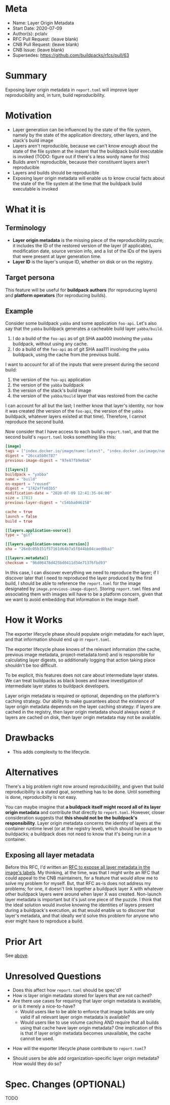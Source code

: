 # Meta
[meta]: #meta
- Name: Layer Origin Metadata
- Start Date: 2020-07-09
- Author(s): pclalv
- RFC Pull Request: (leave blank)
- CNB Pull Request: (leave blank)
- CNB Issue: (leave blank)
- Supersedes: https://github.com/buildpacks/rfcs/pull/63

# Summary
[summary]: #summary

<!-- One paragraph explanation of the feature. -->

Exposing layer origin metadata in `report.toml` will improve layer
reproducibility and, in turn, build reproducibility.

# Motivation
[motivation]: #motivation

- Layer generation can be influenced by the state of the file system,
  namely by the state of the application directory, other layers, and
  the stack's build image
- Layers aren't reproducible, because we can't know enough about the
  state of the file system at the instant that the buildpack build
  executable is invoked (TODO: figure out if there's a less wordy name
  for this)
- Builds aren't reproducible, because their constituent layers aren't
  reproducible
- Layers and builds should be reproducible
- Exposing layer origin metadata will enable us to know crucial facts
  about the state of the file system at the time that the buildpack
  build executable is invoked

# What it is
[what-it-is]: #what-it-is

## Terminology

- **Layer origin metadata** is the missing piece of the
  reproducibility puzzle; it includes the ID of the restored version
  of the layer (if applicable), modification date, source version
  info, and a list of the IDs of the layers that were present at layer
  generation time.
- **Layer ID** is the layer's unique ID, whether on disk or on the
  registry.

## Target persona

This feature will be useful for **buildpack authors** (for reproducing
layers) and **platform operators** (for reproducing builds).

## Example

Consider some buildpack `yabba` and some application `foo-api`. Let's
also say that the `yabba` buildpack generates a cacheable build layer
`yabba/build`.

1. I do a build of the `foo-api` as of git SHA aaa000 involving the
   `yabba` buildpack, without using any cache.
2. I do a build of the `foo-api` as of git SHA aaa111 involving the
   `yabba` buildpack, using the cache from the previous build.

I want to account for all of the inputs that were present during the
second build:

1. the version of the `foo-api` application
2. the version of the `yabba` buildpack
3. the version of the stack's build image
4. the version of the `yabba/build` layer that was restored from the
   cache

I can account for all but the last; I neither know that layer's
identity, nor how it was created (the version of the `foo-api`, the
version of the `yabba` buildpack, whatever layers existed at that
time). Therefore, I cannot reproduce the second build.

Now consider that I have access to each build's `report.toml`, and
that the second build's `report.toml` looks something like this:

```toml
[image]
tags = ["index.docker.io/image/name:latest", "index.docker.io/image/name:other-tag"]
digest = "26cca5b0c787"
previous-image-digest = "97e47fb9e0a6"

[[layers]]
buildpack = "yabba"
name = "build"
on-export = "reused"
digest = "1742affe03b5"
modification-date = "2020-07-09 12:41:35-04:00"
size = 17813
previous-layer-digest = "c54bba046158"

cache = true
launch = false
build = true

[[layers.application-source]]
type = "git"

[[layers.application-source.version]]
sha = "26e8c05b151f57161d64b7a5f844bb04caed0ba3"

[[layers.metadata]]
checksum = "96d06478d425bd0411d34e71376fbd93"
```

In this case, I can discover everything we need to reproduce the
layer; if I discover later that I need to reproduced the layer
produced by the first build, I should be able to reference the
`report.toml` for the image designated by
`image.previous-image-digest`. Storing `report.toml` files and
associating them with images will have to be a platform concern, given
that we want to avoid embedding that information in the image itself.

# How it Works
[how-it-works]: #how-it-works

<!-- This is the technical portion of the RFC, where you explain the design -->
<!-- in sufficient detail. -->

<!-- The section should return to the examples given in the previous -->
<!-- section, and explain more fully how the detailed proposal makes those -->
<!-- examples work. -->

The exporter lifecycle phase should populate origin metadata for each
layer, and that information should end up in `report.toml`.

The exporter lifecycle phase knows of the relevant information (the
cache, previous image metadata, project-metadata.toml) and is
responsible for calculating layer digests, so additionally logging
that action taking place shouldn't be too difficult.

To be explicit, this features does not care about intermediate layer
states. We can treat buildpacks as black boxes and leave investigation
of intermediate layer states to buildpack developers.

Layer origin metadata is required or optional, depending on the
platform's caching strategy. Our ability to make guarantees about the
existence of layer origin metadata depennds on the layer caching
strategy: if layers are cached in the registry, then layer origin
metadata should always exist; if layers are cached on disk, then layer
origin metadata may not be available.

# Drawbacks
[drawbacks]: #drawbacks

* This adds complexity to the lifecycle.

# Alternatives
[alternatives]: #alternatives

<!-- - What is the impact of not doing this? -->

There's a big problem right now around reproducibiility, and given
that build reproducibility is a stated goal, something has to be
done. Until something is done, reproducibilty is not easy.

<!-- - Why is this proposal the best? -->



<!-- - What other designs have been considered? -->

You can maybe imagine that **a buildpack itself might record all of
its layer origin metadata** and contribute that directly to
`report.toml`. However, closer consideration suggests that **this
should not be the buildpack's responsibility**. Layer origin metadata
concerns the identity of layers at the container runtime level (or at
the registry level), which should be opaque to buildpacks; a buildpack
does not need to know that it's being run in a container.

## Exposing all layer metadata
[expose-all-layer-metadata-recap]: #exposing-all-layer-metadata

Before this RFC, I'd written an [RFC to expose all layer metadata in
the image's labels][expose-all-layer-metadata]. My thinking, at the
time, was that I might write an RFC that could appeal to the CNB
maintainers, for a feature that would allow me to solve my problem for
myself. But, that RFC as-is does not address my problems; for one, it
doesn't link together a buildpack layer X with whatever other
buildpack layers were around when layer X was created. Non-launch
layer metadata is important but it's just one piece of the puzzle. I
think that the ideal solution would involve knowing the identities of
layers present during a buildpack's execution, as that would enable us
to discover that layer's metadata, and that ideally we'd solve this
problem for anyone who ever might have to reproduce a build.

# Prior Art
[prior-art]: #prior-art

<!-- Discuss prior art, both the good and bad. -->

See [above][expose-all-layer-metadata-recap].

# Unresolved Questions
[unresolved-questions]: #unresolved-questions

<!-- - What parts of the design do you expect to be resolved before this -->
<!--   gets merged? -->

* Does this affect how `report.toml` should be spec'd?
* How is layer origin metadata stored for layers that are not cached?
* Are there use cases for requiring that layer origin metadata is
  available, or is it merely a nice-to-have?
  * Would users like to be able to enforce that image builds are only
    valid if all relevant layer origin metadata is available?
  * Would users like to use volume caching AND require that all builds
    using that cache have layer origin metadata? One implication of
    this is that if layer origin metadata becomes unavailable, the
    cache cannot be used.

<!-- - What parts of the design do you expect to be resolved through -->
<!--   implementation of the feature? -->

* How will the exporter lifecycle phase contribute to `report.toml`?

<!-- - What related issues do you consider out of scope for this RFC that -->
<!--   could be addressed in the future independently of the solution that -->
<!--   comes out of this RFC? -->

* Should users be able add organization-specific layer origin
  metadata? How would they do so?

# Spec. Changes (OPTIONAL)
[spec-changes]: #spec-changes

TODO

<!-- Does this RFC entail any proposed changes to the core specifications -->
<!-- or extensions? If so, please document changes here.  Examples of a -->
<!-- spec. change might be new lifecycle flags, new `buildpack.toml` -->
<!-- fields, new fields in the buildpackage label, etc.  This section is -->
<!-- not intended to be binding, but as discussion of an RFC unfolds, if -->
<!-- spec changes are necessary, they should be documented here. -->

[expose-all-layer-metadata]: https://github.com/buildpacks/rfcs/pull/63
